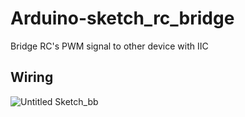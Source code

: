 # Arduino-sketch_rc_bridge
Bridge RC's PWM signal to other device with IIC

## Wiring
![Untitled Sketch_bb](https://github.com/xinjuezou-whi/Arduino-sketch_rc_bridge/assets/72239958/f169e9b8-8f38-4c52-9eb6-c7ef262ab5a3)
